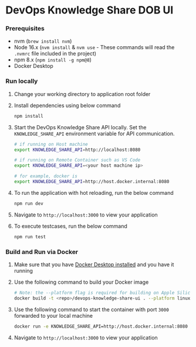 # DevOps Knowledge Share DOB UI

### Prerequisites

- nvm (`brew install nvm`)
- Node 16.x (`nvm install` & `nvm use` - These commands will read the `.nvmrc` file included in the project)
- npm 8.x (`npm install -g npm@8`)
- Docker Desktop

### Run locally

1. Change your working directory to application root folder

2. Install dependencies using below command

   ```bash
   npm install
   ```

3. Start the DevOps Knowledge Share API locally. Set the `KNOWLEDGE_SHARE_API` environment variable for API communication.

   ```bash
   # if running on Host machine
   export KNOWLEDGE_SHARE_API=http://localhost:8080

   # if running on Remote Container such as VS Code
   export KNOWLEDGE_SHARE_API=<your host machine ip>

   # for example, docker is
   export KNOWLEDGE_SHARE_API=http://host.docker.internal:8080
   ```

4. To run the application with hot reloading, run the below command

   ```bash
   npm run dev
   ```

5. Navigate to `http://localhost:3000` to view your application

6. To execute testcases, run the below command

   ```bash
   npm run test
   ```

### Build and Run via Docker

1. Make sure that you have [Docker Desktop installed](https://docs.docker.com/desktop/mac/install/) and you have it running

2. Use the following command to build your Docker image

   ```bash
   # Note: the --platform flag is required for building on Apple Silicon
   docker build -t <repo>/devops-knowledge-share-ui . --platform linux/amd64
   ```

3. Use the following command to start the container with port `3000` forwarded to your local machine

   ```bash
   docker run -e KNOWLEDGE_SHARE_API=http://host.docker.internal:8080 -p 3000:3000 -it <repo>/devops-knowledge-share-ui
   ```

4. Navigate to `http://localhost:3000` to view your application
